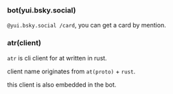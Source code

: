 ### bot(yui.bsky.social)

`@yui.bsky.social /card`, you can get a card by mention.

### atr(client)

`atr` is cli client for at written in rust.

client name originates from `at(proto)` + `rust`.

this client is also embedded in the bot.

